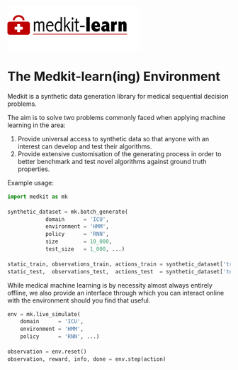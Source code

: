 

<img src="figs/logo.png" height="100" width="300">

# The Medkit-learn(ing) Environment

Medkit is a synthetic data generation library for medical sequential decision problems.

The aim is to solve two problems commonly faced when applying machine learning in the area:

1. Provide universal access to synthetic data so that anyone with an interest can develop and test their algorithms.
2. Provide extensive customisation of the generating process in order to better benchmark and test novel algorithms against ground truth properties.


Example usage:
```python
import medkit as mk

synthetic_dataset = mk.batch_generate(
			domain      = 'ICU',
			environment = 'HMM',
			policy      = 'RNN',
			size        = 10_000,
			test_size   = 1_000, ...)

static_train, observations_train, actions_train = synthetic_dataset['training']
static_test,  observations_test,  actions_test  = synthetic_dataset['testing']
```

While medical machine learning is by necessity almost always entirely offline, we also provide an interface through which you can interact online with the environment should you find that useful.

```python
env = mk.live_simulate(
	domain      = 'ICU',
	environment = 'HMM',
	policy      = 'RNN', ...)

observation = env.reset()
observation, reward, info, done = env.step(action)
```